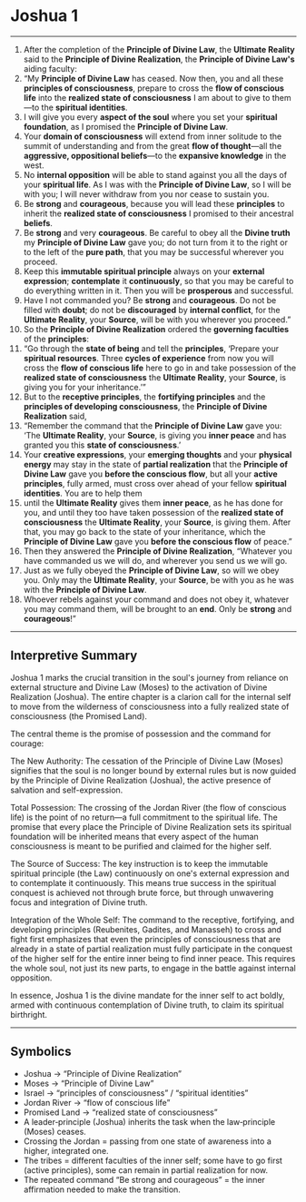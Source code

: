 # Joshua 1

---

1. After the completion of the **Principle of Divine Law**, the **Ultimate Reality** said to the **Principle of Divine Realization**, the **Principle of Divine Law's** aiding faculty:
2. “My **Principle of Divine Law** has ceased. Now then, you and all these **principles of consciousness**, prepare to cross the **flow of conscious life** into the **realized state of consciousness** I am about to give to them—to the **spiritual identities**.
3. I will give you every **aspect of the soul** where you set your **spiritual foundation**, as I promised the **Principle of Divine Law**.
4. Your **domain of consciousness** will extend from inner solitude to the summit of understanding and from the great **flow of thought**—all the **aggressive, oppositional beliefs**—to the **expansive knowledge** in the west.
5. No **internal opposition** will be able to stand against you all the days of your **spiritual life**. As I was with the **Principle of Divine Law**, so I will be with you; I will never withdraw from you nor cease to sustain you.
6. Be **strong** and **courageous**, because you will lead these **principles** to inherit the **realized state of consciousness** I promised to their ancestral **beliefs**.
7. Be **strong** and very **courageous**. Be careful to obey all the **Divine truth** my **Principle of Divine Law** gave you; do not turn from it to the right or to the left of the **pure path**, that you may be successful wherever you proceed.
8. Keep this **immutable spiritual principle** always on your **external expression**; **contemplate** it **continuously**, so that you may be careful to do everything written in it. Then you will be **prosperous** and successful.
9. Have I not commanded you? Be **strong** and **courageous**. Do not be filled with **doubt**; do not be **discouraged** by **internal conflict**, for the **Ultimate Reality**, your **Source**, will be with you wherever you proceed.”
10. So the **Principle of Divine Realization** ordered the **governing faculties** of the **principles**:
11. “Go through the **state of being** and tell the **principles**, ‘Prepare your **spiritual resources**. Three **cycles of experience** from now you will cross the **flow of conscious life** here to go in and take possession of the **realized state of consciousness** the **Ultimate Reality**, your **Source**, is giving you for your inheritance.’”
12. But to the **receptive principles**, the **fortifying principles** and the **principles of developing consciousness**, the **Principle of Divine Realization** said,
13. “Remember the command that the **Principle of Divine Law** gave you: ‘The **Ultimate Reality**, your **Source**, is giving you **inner peace** and has granted you this **state of consciousness**.’
14. Your **creative expressions**, your **emerging thoughts** and your **physical energy** may stay in the state of **partial realization** that the **Principle of Divine Law** gave you **before the conscious flow**, but all your **active principles**, fully armed, must cross over ahead of your fellow **spiritual identities**. You are to help them
15. until the **Ultimate Reality** gives them **inner peace**, as he has done for you, and until they too have taken possession of the **realized state of consciousness** the **Ultimate Reality**, your **Source**, is giving them. After that, you may go back to the state of your inheritance, which the **Principle of Divine Law** gave you **before the conscious flow** of peace.”
16. Then they answered the **Principle of Divine Realization**, “Whatever you have commanded us we will do, and wherever you send us we will go.
17. Just as we fully obeyed the **Principle of Divine Law**, so will we obey you. Only may the **Ultimate Reality**, your **Source**, be with you as he was with the **Principle of Divine Law**.
18. Whoever rebels against your command and does not obey it, whatever you may command them, will be brought to an **end**. Only be **strong** and **courageous**!”

---

## **Interpretive Summary**

Joshua 1 marks the crucial transition in the soul's journey from reliance on external structure and Divine Law (Moses) to the activation of Divine Realization (Joshua). The entire chapter is a clarion call for the internal self to move from the wilderness of consciousness into a fully realized state of consciousness (the Promised Land).

The central theme is the promise of possession and the command for courage:

The New Authority: The cessation of the Principle of Divine Law (Moses) signifies that the soul is no longer bound by external rules but is now guided by the Principle of Divine Realization (Joshua), the active presence of salvation and self-expression.

Total Possession: The crossing of the Jordan River (the flow of conscious life) is the point of no return—a full commitment to the spiritual life. The promise that every place the Principle of Divine Realization sets its spiritual foundation will be inherited means that every aspect of the human consciousness is meant to be purified and claimed for the higher self.

The Source of Success: The key instruction is to keep the immutable spiritual principle (the Law) continuously on one's external expression and to contemplate it continuously. This means true success in the spiritual conquest is achieved not through brute force, but through unwavering focus and integration of Divine truth.

Integration of the Whole Self: The command to the receptive, fortifying, and developing principles (Reubenites, Gadites, and Manasseh) to cross and fight first emphasizes that even the principles of consciousness that are already in a state of partial realization must fully participate in the conquest of the higher self for the entire inner being to find inner peace. This requires the whole soul, not just its new parts, to engage in the battle against internal opposition.

In essence, Joshua 1 is the divine mandate for the inner self to act boldly, armed with continuous contemplation of Divine truth, to claim its spiritual birthright.

---

## **Symbolics**

- Joshua → “Principle of Divine Realization”
- Moses → “Principle of Divine Law”
- Israel → “principles of consciousness” / “spiritual identities”
- Jordan River → “flow of conscious life”
- Promised Land → “realized state of consciousness”
- A leader‑principle (Joshua) inherits the task when the law‑principle (Moses) ceases.
- Crossing the Jordan = passing from one state of awareness into a higher, integrated one.
- The tribes = different faculties of the inner self; some have to go first (active principles), some can remain in partial realization for now.
- The repeated command “Be strong and courageous” = the inner affirmation needed to make the transition.
  

